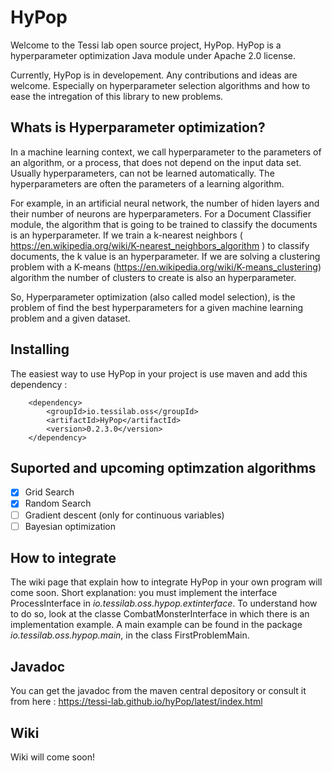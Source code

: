 # HyPop

Welcome to the Tessi lab open source project, HyPop. 
HyPop is a hyperparameter optimization Java module under Apache 2.0 license.


Currently, HyPop is in developement. Any contributions and ideas are welcome. Especially on hyperparameter selection algorithms and how to ease the intregation of this library to new problems. 

## Whats is Hyperparameter optimization? 

In a machine learning context, we call hyperparameter to the parameters of an algorithm, or a process, that does not depend on the input data set. Usually hyperparameters, can not be learned automatically. The hyperparameters are often the parameters of a learning algorithm. 

For example, in an artificial neural network, the number of hiden layers and their number of neurons are hyperparameters. For a Document Classifier module, the algorithm that is going to be trained to classify the documents is an hyperparameter. If we train a k-nearest neighbors ( https://en.wikipedia.org/wiki/K-nearest_neighbors_algorithm )  to classify documents, the k value is an hyperparameter. If we are solving a clustering problem with a K-means (https://en.wikipedia.org/wiki/K-means_clustering) algorithm the number of clusters to create is also an hyperparameter. 

So, Hyperparameter optimization (also called model selection), is the problem of find the best hyperparameters for a given machine learning problem and a given dataset. 

## Installing 

The easiest way to use HyPop in your project is use maven and add this dependency : 

        <dependency>
            <groupId>io.tessilab.oss</groupId>
            <artifactId>HyPop</artifactId>
            <version>0.2.3.0</version>
        </dependency>

## Suported and upcoming optimzation algorithms 

- [x] Grid Search 
- [x] Random Search 
- [ ] Gradient descent (only for continuous variables)
- [ ] Bayesian optimization

## How to integrate

The wiki page that explain how to integrate HyPop in your own program will come soon. 
Short explanation: you must implement the interface ProcessInterface in _io.tessilab.oss.hypop.extinterface_.
To understand how to do so, look at the classe CombatMonsterInterface in which there is an implementation example. A main example can be found in the package _io.tessilab.oss.hypop.main_, in the class FirstProblemMain. 

## Javadoc 
You can get the javadoc from the maven central depository or consult it from here : 
https://tessi-lab.github.io/hyPop/latest/index.html

## Wiki
Wiki will come soon!
